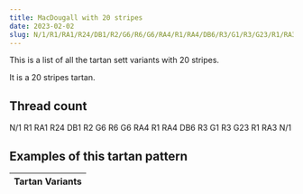 ```yaml
---
title: MacDougall with 20 stripes
date: 2023-02-02
slug: N/1/R1/RA1/R24/DB1/R2/G6/R6/G6/RA4/R1/RA4/DB6/R3/G1/R3/G23/R1/RA3/N/1
---
```

This is a list of all the tartan sett variants with 20 stripes.

It is a 20 stripes tartan.


## Thread count
N/1 R1 RA1 R24 DB1 R2 G6 R6 G6 RA4 R1 RA4 DB6 R3 G1 R3 G23 R1 RA3 N/1

## Examples of this tartan pattern

| Tartan Variants |
|---------------|
